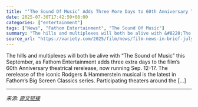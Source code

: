 ```yaml
---
title: "‘The Sound Of Music’ Adds Three More Days to 60th Anniversary Theatrical Rerelease- Film News in Brief"
date: 2025-07-30T17:42:50+08:00
categories: ["entertainment"]
tags: ["News", "Fathom Entertainment", "The Sound Of Music"]
summary: "The hills and multiplexes will both be alive with &#8220;The Sound of Music&#8221; this September, as Fathom Entertainment adds three extra days to the film&#8217;s 60th Anniversary theatrical rerelea"
source_url: "https://variety.com/2025/film/news/film-news-in-brief-july-28-2025-1236472042/"
---
```


The hills and multiplexes will both be alive with &#8220;The Sound of Music&#8221; this September, as Fathom Entertainment adds three extra days to the film&#8217;s 60th Anniversary theatrical rerelease, now running Sep. 12-17. The rerelease of the iconic Rodgers &#38; Hammerstein musical is the latest in Fathom&#8217;s Big Screen Classics series. Participating theaters around the [&#8230;]

---

*来源: [原文链接](https://variety.com/2025/film/news/film-news-in-brief-july-28-2025-1236472042/)*
